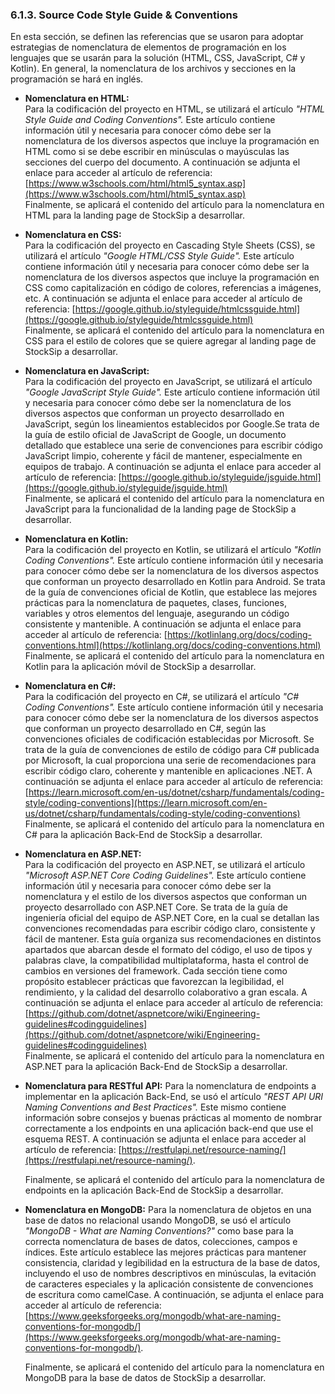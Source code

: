 ### 6.1.3. Source Code Style Guide & Conventions ###

En esta sección, se definen las referencias que se usaron para adoptar estrategias de nomenclatura de elementos de programación en los lenguajes que se usarán para la solución (HTML, CSS, JavaScript, C# y Kotlin). En general, la nomenclatura de los archivos y secciones en la programación se hará en inglés.

* **Nomenclatura en HTML:**  
  Para la codificación del proyecto en HTML, se utilizará el artículo *"HTML Style Guide and Coding Conventions".* Este artículo contiene información útil y necesaria para conocer cómo debe ser la nomenclatura de los diversos aspectos que incluye la programación en HTML como si se debe escribir en minúsculas o mayúsculas las secciones del cuerpo del documento. A continuación se adjunta el enlace para acceder al artículo de referencia: [https://www.w3schools.com/html/html5_syntax.asp](https://www.w3schools.com/html/html5_syntax.asp)   
  Finalmente, se aplicará el contenido del artículo para la nomenclatura en HTML para la landing page de StockSip a desarrollar.

* **Nomenclatura en CSS:**  
  Para la codificación del proyecto en Cascading Style Sheets (CSS), se utilizará el artículo *"Google HTML/CSS Style Guide".* Este artículo contiene información útil y necesaria para conocer cómo debe ser la nomenclatura de los diversos aspectos que incluye la programación en CSS como capitalización en código de colores, referencias a imágenes, etc. A continuación se adjunta el enlace para acceder al artículo de referencia: [https://google.github.io/styleguide/htmlcssguide.html](https://google.github.io/styleguide/htmlcssguide.html)   
  Finalmente, se aplicará el contenido del artículo para la nomenclatura en CSS para el estilo de colores que se quiere agregar al landing page de StockSip a desarrollar.

* **Nomenclatura en JavaScript:**  
  Para la codificación del proyecto en JavaScript, se utilizará el artículo *"Google JavaScript Style Guide".* Este artículo contiene información útil y necesaria para conocer cómo debe ser la nomenclatura de los diversos aspectos que conforman un proyecto desarrollado en JavaScript, según los lineamientos establecidos por Google.Se trata de la guía de estilo oficial de JavaScript de Google, un documento detallado que establece una serie de convenciones para escribir código JavaScript limpio, coherente y fácil de mantener, especialmente en equipos de trabajo. A continuación se adjunta el enlace para acceder al artículo de referencia: [https://google.github.io/styleguide/jsguide.html](https://google.github.io/styleguide/jsguide.html)  
  Finalmente, se aplicará el contenido del artículo para la nomenclatura en JavaScript para la funcionalidad de la landing page de StockSip a desarrollar.

* **Nomenclatura en Kotlin:**  
  Para la codificación del proyecto en Kotlin, se utilizará el artículo *"Kotlin Coding Conventions".* Este artículo contiene información útil y necesaria para conocer cómo debe ser la nomenclatura de los diversos aspectos que conforman un proyecto desarrollado en Kotlin para Android. Se trata de la guía de convenciones oficial de Kotlin, que establece las mejores prácticas para la nomenclatura de paquetes, clases, funciones, variables y otros elementos del lenguaje, asegurando un código consistente y mantenible. A continuación se adjunta el enlace para acceder al artículo de referencia: [https://kotlinlang.org/docs/coding-conventions.html](https://kotlinlang.org/docs/coding-conventions.html)  
  Finalmente, se aplicará el contenido del artículo para la nomenclatura en Kotlin para la aplicación móvil de StockSip a desarrollar.

* **Nomenclatura en C#:**  
  Para la codificación del proyecto en C#, se utilizará el artículo *"C# Coding Conventions".* Este artículo contiene información útil y necesaria para conocer cómo debe ser la nomenclatura de los diversos aspectos que conforman un proyecto desarrollado en C#, según las convenciones oficiales de codificación establecidas por Microsoft. Se trata de la guía de convenciones de estilo de código para C# publicada por Microsoft, la cual proporciona una serie de recomendaciones para escribir código claro, coherente y mantenible en aplicaciones .NET. A continuación se adjunta el enlace para acceder al artículo de referencia:  [https://learn.microsoft.com/en-us/dotnet/csharp/fundamentals/coding-style/coding-conventions](https://learn.microsoft.com/en-us/dotnet/csharp/fundamentals/coding-style/coding-conventions)  
  Finalmente, se aplicará el contenido del artículo para la nomenclatura en C# para la aplicación Back-End de StockSip a desarrollar.

* **Nomenclatura en ASP.NET:**  
  Para la codificación del proyecto en ASP.NET, se utilizará el artículo *"Microsoft ASP.NET Core Coding Guidelines".* Este artículo contiene información útil y necesaria para conocer cómo debe ser la nomenclatura y el estilo de los diversos aspectos que conforman un proyecto desarrollado con ASP.NET Core. Se trata de la guía de ingeniería oficial del equipo de ASP.NET Core, en la cual se detallan las convenciones recomendadas para escribir código claro, consistente y fácil de mantener. Esta guía organiza sus recomendaciones en distintos apartados que abarcan desde el formato del código, el uso de tipos y palabras clave, la compatibilidad multiplataforma, hasta el control de cambios en versiones del framework. Cada sección tiene como propósito establecer prácticas que favorezcan la legibilidad, el rendimiento, y la calidad del desarrollo colaborativo a gran escala. A continuación se adjunta el enlace para acceder al artículo de referencia:  [https://github.com/dotnet/aspnetcore/wiki/Engineering-guidelines#codingguidelines](https://github.com/dotnet/aspnetcore/wiki/Engineering-guidelines#codingguidelines)  
  Finalmente, se aplicará el contenido del artículo para la nomenclatura en ASP.NET para la aplicación Back-End de StockSip a desarrollar.

* **Nomenclatura para RESTful API:**
  Para la nomenclatura de endpoints a implementar en la aplicación Back-End, se usó el artículo *"REST API URI Naming Conventions and Best Practices".* Este mismo contiene información sobre consejos y buenas prácticas al momento de nombrar correctamente a los endpoints en una aplicación back-end que use el esquema REST. A continuación se adjunta el enlace para acceder al artículo de referencia: [https://restfulapi.net/resource-naming/](https://restfulapi.net/resource-naming/).

  Finalmente, se aplicará el contenido del artículo para la nomenclatura de endpoints en la aplicación Back-End de StockSip a desarrollar.

* **Nomenclatura en MongoDB:**
  Para la nomenclatura de objetos en una base de datos no relacional usando MongoDB, se usó el artículo *"MongoDB - What are Naming Conventions?"* como base para la correcta nomenclatura de bases de datos, colecciones, campos e índices. Este artículo establece las mejores prácticas para mantener consistencia, claridad y legibilidad en la estructura de la base de datos, incluyendo el uso de nombres descriptivos en minúsculas, la evitación de caracteres especiales y la aplicación consistente de convenciones de escritura como camelCase. A continuación, se adjunta el enlace para acceder al artículo de referencia: [https://www.geeksforgeeks.org/mongodb/what-are-naming-conventions-for-mongodb/](https://www.geeksforgeeks.org/mongodb/what-are-naming-conventions-for-mongodb/).

  Finalmente, se aplicará el contenido del artículo para la nomenclatura en MongoDB para la base de datos de StockSip a desarrollar.